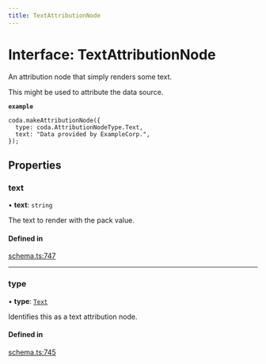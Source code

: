 ```yaml
---
title: TextAttributionNode
---
```

# Interface: TextAttributionNode

An attribution node that simply renders some text.

This might be used to attribute the data source.

**`example`**
```
coda.makeAttributionNode({
  type: coda.AttributionNodeType.Text,
  text: "Data provided by ExampleCorp.",
});
```

## Properties

### text

• **text**: `string`

The text to render with the pack value.

#### Defined in

[schema.ts:747](https://github.com/coda/packs-sdk/blob/main/schema.ts#L747)

___

### type

• **type**: [`Text`](../enums/AttributionNodeType.md#text)

Identifies this as a text attribution node.

#### Defined in

[schema.ts:745](https://github.com/coda/packs-sdk/blob/main/schema.ts#L745)
